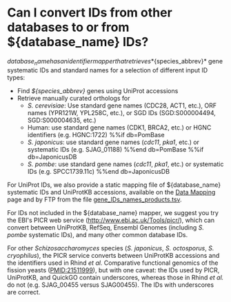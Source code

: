 # Can I convert IDs from other databases to or from ${database_name} IDs?
<!-- pombase_categories: Tools and resources -->

${database_name} has an identifier mapper that retrieves *${species_abbrev}* gene
systematic IDs and standard names for a selection of different input
ID types:

-   Find *${species_abbrev}* genes using UniProt accessions
-   Retrieve manually curated orthologs for
    -    *S. cerevisiae*: Use standard gene names (CDC28, ACT1, etc.), ORF names (YPR121W, YPL258C, etc.), or SGD IDs (SGD:S000004494, SGD:S000004635, etc.)
    -    Human: use standard gene names (CDK1, BRCA2, etc.) or HGNC identifiers (e.g. HGNC:1722)
%%if db=PomBase
    - *S. japonicus*: use standard gene names (*cdc11*, *pka1*, etc.) or systematic IDs (e.g. SJAG_01188)
%%end db=PomBase
%%if db=JaponicusDB
    - *S. pombe*: use standard gene names (*cdc11*, *pka1*, etc.) or systematic IDs (e.g. SPCC1739.11c)
%%end db=JaponicusDB

For UniProt IDs, we also provide a static mapping file of ${database_name}
systematic IDs and UniProtKB accessions, available on the [Data
Mapping](/downloads/names-and-identifiers) page and by FTP from the file
[gene_IDs_names_products.tsv](/latest_release/gene_names_and_identifiers).

For IDs not included in the ${database_name} mapper, we suggest you try the
EBI's PICR web service (<http://www.ebi.ac.uk/Tools/picr/>), which can
convert between UniProtKB, RefSeq, Ensembl Genomes (including *S.
pombe* systematic IDs), and many other common database IDs.

For other *Schizosaccharomyces* species (*S. japonicus*, *S. octosporus*,
*S. cryophilus*), the PICR service converts between UniProtKB accessions
and the identifiers used in Rhind *et al.* Comparative functional
genomics of the fission yeasts ([PMID:21511999](http://www.ncbi.nlm.nih.gov/pubmed?term=21511999)),
but with one caveat: the IDs used by PICR, UniProtKB, and QuickGO
contain underscores, whereas those in Rhind *et al.* do not
(e.g. SJAG\_00455 versus SJAG00455). The IDs with underscores are
correct.

